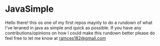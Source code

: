 # JavaSimple
Hello there! 
this os one of my first repos maynly to do a rundown of what I've leraned in java as simple and quick as possible.
If you have any contributions/opinions on how I could make this rundown better please do feel free to let me know at ramces182@gmail.com

